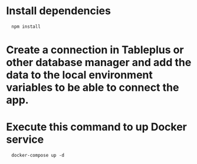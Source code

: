 # Install dependencies

```
  npm install
```

# Create a connection in Tableplus or other database manager and add the data to the local environment variables to be able to connect the app.

# Execute this command to up Docker service

```
  docker-compose up -d
```
